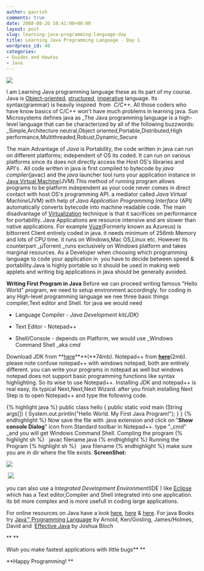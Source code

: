 ```yaml
---
author: gaurish
comments: true
date: 2008-08-26 10:41:00+00:00
layout: post
slug: learning-java-programming-language-day
title: Learning Java Programming Language - Day 1
wordpress_id: 40
categories:
- Guides and Howtos
- Java
---
```


[![](http://4.bp.blogspot.com/_wMAC6frBFdw/SLPd0Yz1G_I/AAAAAAAAAP8/1SmO7sF290E/s200-R/java-logo_svg-a.jpg)](http://4.bp.blogspot.com/_wMAC6frBFdw/SLPd0Yz1G_I/AAAAAAAAAP8/s44Q_p7Dgx4/s1600-h/java-logo_svg-a.jpg)


I am Learning Java programming language these as its part of my course. Java is [Object-oriented](http://en.wikipedia.org/wiki/Object-oriented_programming), [structured](http://en.wikipedia.org/wiki/Structured_programming), [imperative](http://en.wikipedia.org/wiki/Imperative_programming) language. Its syntax(grammar) is heavily inspired  from  _C/C++_. All those coders who have know basics of C/C++ won't have much problems in learning java. Sun Microsystems defines java as
_The Java programming language is a high-level language that can be characterized by all of the following buzzwords: _Simple,Architecture neutral,Object oriented,Portable,Distributed,High performance,Multithreaded,Robust,Dynamic,Secure

The main Advantage of _Java_ is Portability, the code written in java can run on different platforms; independent of OS its coded. It can run on various platforms since its does not directly access the Host OS's libraries and API's . All code written in java is first compiled to bytecode by _java compiler_(javac) and the _java_ launcher tool runs your application instance in [Java Virtual Machine](http://en.wikipedia.org/wiki/Java_virtual_machine)(JVM).This method of running program allows programs to be platform independent as your code never comes in direct contact with host OS's programming API. a mediator called _Java Virtual Machine_(JVM) with help of _Java Application Programming Interface_ (API) automatically converts bytecode into machine readable code. The main disadvantage of [Virtualization](http://en.wikipedia.org/wiki/Virtualization) technique is that it sacrifices on performance for portability. Java Applications are resource intensive and are slower than native applications.
For example [Vuze](http://www.vuze.com/)(Formerly known as Azureus) is  bittorrent Client entirely coded in java. it needs minimum of 256mb Memory and lots of CPU time. it runs on Windows,Mac OS,Linux etc. However its counterpart _µTorrent _runs exclusively on Windows platform and takes marginal resources. As a Developer when choosing which programming language to code your application in  you have to decide between speed & portability.Java is highly portable so it should be used in making web applets and writing big applications in java should be generally avoided.

**Writing First Program in Java**
Before we can proceed writing famous "Hello World" program, we need to setup environment accordingly. for coding in any High-level programming language we nee three basic things compiler,Text editor and Shell. for java we would need



	
  * Language Compiler - _Java Development kit(JDK)_

	
  * Text Editor - Notepad++

	
  * Shell/Console - depends on Platform, we would use _Windows Command Shell _aka _cmd_


Download JDK from **[here](http://java.sun.com/javase/downloads/index.jsp)****(**74mb). Notepad++ from [**here**](http://www.filehippo.com/download_notepad/)(2mb). please note confuse notepad++ with windows notepad, both are entirely different. you can write your programs in notepad as well but windows notepad does not support basic programming functions like syntax highlighting. So its wise to use Notepad++.
Installing JDK and notepad++ is real easy, its typical Next,Next,Next Wizard. after you finish installing Next Step is to open Notepad++ and type the following code.

    

{% highlight java %}
    public class hello
    {
        public static void main (String args[])
        {
            System.out.println("Hello World. My First Java Program!");
        }
    }
{% endhighlight %}
Now save the file with .java extension and click on "**Show console Dialog**" icon from Standard toolbar in Notepad++. type "_cmd" _and you will get Windows Command Shell.
Compling the program
{% highlight sh %}
  javac filename.java
{% endhighlight %}
Running the Program
{% highlight sh %}
  java filename
{% endhighlight %}
make sure you are in dir where the file exists.
**ScreenShot:**

[![](http://1.bp.blogspot.com/_wMAC6frBFdw/SLPZj1e4msI/AAAAAAAAAPs/rJNmFLyH7K0/s320-R/notepad_java.JPG)](http://1.bp.blogspot.com/_wMAC6frBFdw/SLPZj1e4msI/AAAAAAAAAPs/66GOgnqb2hQ/s1600-h/notepad_java.JPG)


 [![](http://2.bp.blogspot.com/_wMAC6frBFdw/SLPZkNO0iAI/AAAAAAAAAP0/NQe-zreIgYY/s320-R/notepad_java2.JPG)](http://2.bp.blogspot.com/_wMAC6frBFdw/SLPZkNO0iAI/AAAAAAAAAP0/zkKUWKu02-Q/s1600-h/notepad_java2.JPG) 




you can also use a _Integrated Development Environment_(IDE ) like [Eclipse ](http://www.eclipse.org/)which has a Text editor,Complier and Shell integrated into one application. its bit more complex and is more usefull in coding large applications. 




For online resources on Java have a look [here](http://java.sun.com/docs/books/tutorial/), [here](http://www.freewarejava.com/tutorials/index.shtml) & [here](http://www.javaomatic.com/%20). For java Books try [Java™ Programming Language](http://www.informit.com/title/0321349806?aid=9f15cdfa-4e22-40dc-bfc9-cdc6322be0fd) by Arnold, Ken/Gosling, James/Holmes, David and  [Effective Java](http://www.amazon.com/Effective-Java-2nd-Joshua-Bloch/dp/0321356683) by Joshua Bloch




**
**




Wish you make fastest applications with little bugs**
**




**Happy Programming!
**
